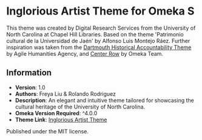 # Inglorious Artist Theme for Omeka S

This theme was created by Digital Research Services from the University of North Carolina at Chapel Hill Libraries. Based on the theme 'Patrimonio cultural de la Universidad de Jaén' by Alfonso Luis Montejo Ráez. Further inspiration was taken from the [Dartmouth Historical Accountability Theme](https://github.com/dartmouth-dltg/historical-accountability) by Agile Humanities Agency, and [Center Row](https://github.com/omeka-s-themes/centerrow) by Omeka Team.

## Information
- **Version**: 1.0
- **Authors**: Freya Liu & Rolando Rodriguez
- **Description**: An elegant and intuitive theme tailored for showcasing the cultural heritage of the University of North Carolina.
- **Omeka Version Required**: ^4.0.0
- **Theme Link**: [Inglorious Artist Theme](https://github.com/UNC-Libraries-data/inglorious_artist_theme)

Published under the MIT license.
